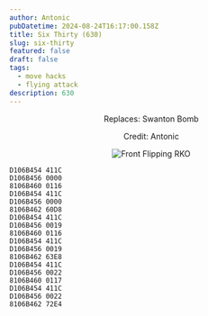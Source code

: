 ```yaml
---
author: Antonic
pubDatetime: 2024-08-24T16:17:00.158Z
title: Six Thirty (630)
slug: six-thirty
featured: false
draft: false
tags:
  - move hacks
  - flying attack
description: 630
---
```

<center>
Replaces: Swanton Bomb <p>
Credit: Antonic

![Front Flipping RKO](/assets/630.gif)
</center>

```text
D106B454 411C
D106B456 0000
8106B460 0116
D106B454 411C
D106B456 0000
8106B462 60D8
D106B454 411C
D106B456 0019
8106B460 0116
D106B454 411C
D106B456 0019
8106B462 63E8
D106B454 411C
D106B456 0022
8106B460 0117
D106B454 411C
D106B456 0022
8106B462 72E4
```
